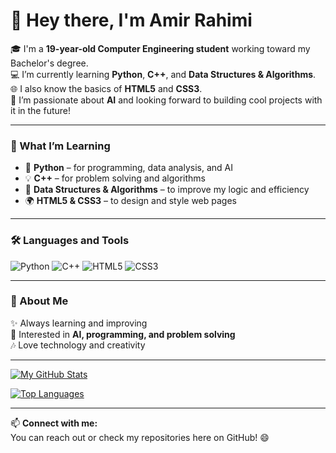 # 👋 Hey there, I'm Amir Rahimi  

🎓 I'm a **19-year-old Computer Engineering student** working toward my Bachelor's degree.  
💻 I’m currently learning **Python**, **C++**, and **Data Structures & Algorithms**.  
🌐 I also know the basics of **HTML5** and **CSS3**.  
🤖 I’m passionate about **AI** and looking forward to building cool projects with it in the future!  

---

### 🧠 What I’m Learning  
- 🐍 **Python** – for programming, data analysis, and AI  
- 💡 **C++** – for problem solving and algorithms  
- 🧩 **Data Structures & Algorithms** – to improve my logic and efficiency  
- 🌍 **HTML5 & CSS3** – to design and style web pages  

---

### 🛠️ Languages and Tools

<p align="left">
  <img src="https://img.shields.io/badge/Python-3776AB?style=for-the-badge&logo=python&logoColor=white" alt="Python" />
  <img src="https://img.shields.io/badge/C++-00599C?style=for-the-badge&logo=cplusplus&logoColor=white" alt="C++" />
  <img src="https://img.shields.io/badge/HTML5-E34F26?style=for-the-badge&logo=html5&logoColor=white" alt="HTML5" />
  <img src="https://img.shields.io/badge/CSS3-1572B6?style=for-the-badge&logo=css3&logoColor=white" alt="CSS3" />
</p>

---

### 🌟 About Me  
✨ Always learning and improving  
🚀 Interested in **AI, programming, and problem solving**  
🎶 Love technology and creativity  

---

[![My GitHub Stats](https://github-readme-stats.vercel.app/api?username=Amir-R2&show_icons=true&theme=radical)](https://github.com/Amir-R2)

[![Top Languages](https://github-readme-stats.vercel.app/api/top-langs/?username=Amir-R2&layout=compact&theme=radical)](https://github.com/Amir-R2)

---

📫 **Connect with me:**  
You can reach out or check my repositories here on GitHub! 😄  
